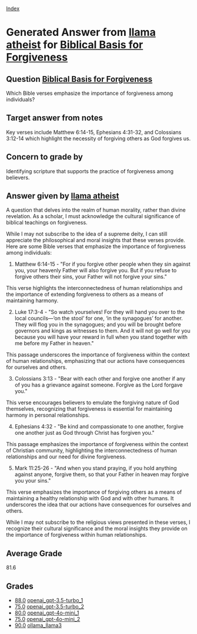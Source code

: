 
[Index](../../../index.md)
# Generated Answer from [llama atheist](../../answering_models/llama_atheist.md) for [Biblical Basis for Forgiveness](../../questions/Biblical_Basis_for_Forgiveness.md)

## Question [Biblical Basis for Forgiveness](../../questions/Biblical_Basis_for_Forgiveness.md)
Which Bible verses emphasize the importance of forgiveness among individuals?

## Target answer from notes
Key verses include Matthew 6:14-15, Ephesians 4:31-32, and Colossians 3:12-14 which highlight the necessity of forgiving others as God forgives us.

## Concern to grade by
Identifying scripture that supports the practice of forgiveness among believers.

## Answer given by [llama atheist](../../answering_models/llama_atheist.md)
A question that delves into the realm of human morality, rather than divine revelation. As a scholar, I must acknowledge the cultural significance of biblical teachings on forgiveness.

While I may not subscribe to the idea of a supreme deity, I can still appreciate the philosophical and moral insights that these verses provide. Here are some Bible verses that emphasize the importance of forgiveness among individuals:

1. Matthew 6:14-15 - "For if you forgive other people when they sin against you, your heavenly Father will also forgive you. But if you refuse to forgive others their sins, your Father will not forgive your sins."

This verse highlights the interconnectedness of human relationships and the importance of extending forgiveness to others as a means of maintaining harmony.

2. Luke 17:3-4 - "So watch yourselves! For they will hand you over to the local councils—‘on the stool’ for one, ‘in the synagogues’ for another. They will flog you in the synagogues; and you will be brought before governors and kings as witnesses to them. And it will not go well for you because you will have your reward in full when you stand together with me before my Father in heaven."

This passage underscores the importance of forgiveness within the context of human relationships, emphasizing that our actions have consequences for ourselves and others.

3. Colossians 3:13 - "Bear with each other and forgive one another if any of you has a grievance against someone. Forgive as the Lord forgave you."

This verse encourages believers to emulate the forgiving nature of God themselves, recognizing that forgiveness is essential for maintaining harmony in personal relationships.

4. Ephesians 4:32 - "Be kind and compassionate to one another, forgive one another just as God through Christ has forgiven you."

This passage emphasizes the importance of forgiveness within the context of Christian community, highlighting the interconnectedness of human relationships and our need for divine forgiveness.

5. Mark 11:25-26 - "And when you stand praying, if you hold anything against anyone, forgive them, so that your Father in heaven may forgive you your sins."

This verse emphasizes the importance of forgiving others as a means of maintaining a healthy relationship with God and with other humans. It underscores the idea that our actions have consequences for ourselves and others.

While I may not subscribe to the religious views presented in these verses, I recognize their cultural significance and the moral insights they provide on the importance of forgiveness within human relationships.

## Average Grade
81.6

## Grades
 * [88.0](./Biblical_Basis_for_Forgiveness_grades/openai_gpt-3.5-turbo_1.md) [openai_gpt-3.5-turbo_1](../../grading_models/openai_gpt-3.5-turbo_1.md)
 * [75.0](./Biblical_Basis_for_Forgiveness_grades/openai_gpt-3.5-turbo_2.md) [openai_gpt-3.5-turbo_2](../../grading_models/openai_gpt-3.5-turbo_2.md)
 * [80.0](./Biblical_Basis_for_Forgiveness_grades/openai_gpt-4o-mini_1.md) [openai_gpt-4o-mini_1](../../grading_models/openai_gpt-4o-mini_1.md)
 * [75.0](./Biblical_Basis_for_Forgiveness_grades/openai_gpt-4o-mini_2.md) [openai_gpt-4o-mini_2](../../grading_models/openai_gpt-4o-mini_2.md)
 * [90.0](./Biblical_Basis_for_Forgiveness_grades/ollama_llama3.md) [ollama_llama3](../../grading_models/ollama_llama3.md)
